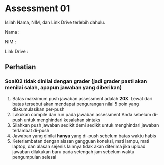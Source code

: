 # Assessment 01

Isilah Nama, NIM, dan Link Drive terlebih dahulu.

Nama : 

NIM : 

Link Drive :

## Perhatian

### Soal02 tidak dinilai dengan grader (jadi grader pasti akan menilai salah, apapun jawaban yang diberikan)

1. Batas maksimum push jawaban assessment adalah **20X**. Lewat dari batas tersebut akan mendapat pengurangan nilai 5 poin yang diakumulasikan per-push
2. Lakukan compile dan run pada jawaban assessment Anda sebelum di-push untuk menghindari kesalahan sintaks
3. Silahkan push jawaban sedikit demi sedikit untuk menghindari jawaban terlambat di-push
4. Jawaban yang dinilai **hanya** yang di-push sebelum batas waktu habis
5. Keterlambatan dengan alasan gangguan koneksi, mati lampu, mati laptop, dan alasan sejenis lainnya tidak akan diterima jika upload jawaban dilakukan baru pada setengah jam sebelum waktu pengumpulan selesai
